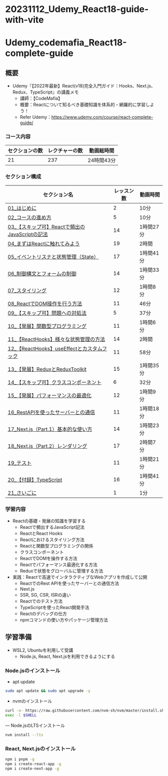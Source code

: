 # 20231112_Udemy_React18-guide-with-vite

# Udemy_codemafia_React18-complete-guide

## 概要
- Udemy『【2022年最新】React(v18)完全入門ガイド｜Hooks、Next.js、Redux、TypeScript』の講義メモ
  * 講師：【CodeMafia】
  * 概要：Reactについて知るべき基礎知識を体系的・網羅的に学習しよう！
  * Refer Udemy：https://www.udemy.com/course/react-complete-guide/


### コース内容

| セクションの数 | レクチャーの数 | 動画総時間 | 
|-----|-----|-----|
| 21 |   237	| 24時間43分 |



### セクション構成


| セクション名 | レッスン数 | 動画時間 |
|-----|-----|------|
| [01_はじめに](./01_start/README.md) | 2 | 10分 |
| [02_コースの進め方](./02_settings/README.md) | 5 | 10分 |
| [03_【スキップ可】Reactで頻出のJavaScriptの記法](./03_js_basic/README.md) | 14 | 1時間27分 |
| [04_まずはReactに触れてみよう](./04_react_basic/README.md) | 19 | 2時間 |
| [05_イベントリスナと状態管理（State）](./05_state_and_event/README.md) | 17 | 1時間41分 |
| [06_制御構文とフォームの制御](./06_control_and_form/README.md) | 14 | 1時間33分 |
| [07_スタイリング](./07_styling_component/README.md) | 12 | 1時間8分 |
| [08_ReactでDOM操作を行う方法](./08_other_function/README.md) | 11 | 46分 |
| [09_【スキップ可】問題への対処法](./09_debugging/README.md) | 5 | 37分 |
| [10_【発展】関数型プログラミング](./10_functional_programming/README.md) | 11 | 1時間6分 |
| [11_【ReactHooks】様々な状態管理の方法](./11_hooks_p1/README.md) | 14 | 2時間 |
| [12_【ReactHooks】useEffectとカスタムフック](./12_hooks_p2/README.md) | 11 | 58分 |
| [13_【発展】ReduxとReduxToolkit](./13_redux/README.md) | 15 | 1時間35分 |
| [14_【スキップ可】クラスコンポーネント](./14_class_component/README.md) | 6 | 32分 |
| [15_【発展】パフォーマンスの最適化](./15_performance/README.md) | 12 | 1時間9分 |
| [16_RestAPIを使ったサーバーとの通信](./16_rest_api/README.md) | 11 | 1時間18分 |
| [17_Next.js（Part.1）基本的な使い方](./17_nextjs_p1/README.md) | 14 | 1時間23分 |
| [18_Next.js（Part.2）レンダリング](./18_nextjs_p2/README.md) | 17 | 2時間7分 |
| [19_テスト](./19_test/README.md) | 11 | 1時間21分 |
| [20_【付録】TypeScript](./20_typescript/README.md) | 16 | 1時間41分 |
| [21_さいごに](./21_end/README.md) | 1 | 1分 |


### 学習内容
- Reactの基礎・発展の知識を学習する
  - Reactで頻出するJavaScript記法
  - ReactとReact Hooks
  - Reactにおけるスタイリング方法
  - Reactと関数型プログラミングの関係
  - クラスコンポーネント
  - ReactでDOMを操作する方法
  - Reactでパフォーマンス最適化する方法
  - Reduxで状態をグローバルに管理する方法
- 実践：Reactで高速でインタラクティブなWebアプリを作成して公開
  - ReactでのRest APIを使ったサーバーとの通信方法
  - Next.js
  - SSR, SG, CSR, ISRの違い
  - Reactでのテスト方法
  - TypeScriptを使ったReact開発手法
  - Reactのデバッグの仕方
  - npmコマンドの使い方やパッケージ管理方法


## 学習準備
- WSL2, Ubuntuを利用して受講
  * Node.js, React, Next.jsを利用できるようにする

### Node.jsのインストール

- apt update
```sh
sudo apt update && sudo apt upgrade -y
```

- nvmのインストール
```sh
curl -o- https://raw.githubusercontent.com/nvm-sh/nvm/master/install.sh | bash
exec -l $SHELL
```

― Node.jsのLTSインストール
```sh
nvm install --lts
```

### React, Next.jsのインストール
```sh
npm i pnpm -g
npm i create-react-app -g
npm i create-next-app -g
```
